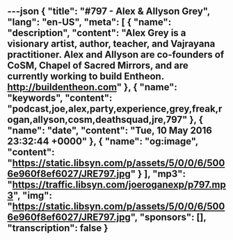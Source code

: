 ---json
{
  "title": "#797 - Alex & Allyson Grey",
  "lang": "en-US",
  "meta": [
    {
      "name": "description",
      "content": "Alex Grey is a visionary artist, author, teacher, and Vajrayana practitioner. Alex and Allyson are co-founders of CoSM, Chapel of Sacred Mirrors, and are currently working to build Entheon. http://buildentheon.com"
    },
    {
      "name": "keywords",
      "content": "podcast,joe,alex,party,experience,grey,freak,rogan,allyson,cosm,deathsquad,jre,797"
    },
    {
      "name": "date",
      "content": "Tue, 10 May 2016 23:32:44 +0000"
    },
    {
      "name": "og:image",
      "content": "https://static.libsyn.com/p/assets/5/0/0/6/5006e960f8ef6027/JRE797.jpg"
    }
  ],
  "mp3": "https://traffic.libsyn.com/joeroganexp/p797.mp3",
  "img": "https://static.libsyn.com/p/assets/5/0/0/6/5006e960f8ef6027/JRE797.jpg",
  "sponsors": [],
  "transcription": false
}
---
<episode-header />

<timemark seconds="0" />

<transcribe-call-to-action />

<episode-footer />